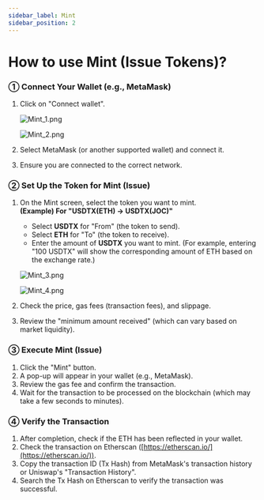 ```yaml
---
sidebar_label: Mint
sidebar_position: 2
---
```


# How to use Mint (Issue Tokens)?

### **① Connect Your Wallet (e.g., MetaMask)**

1. Click on "Connect wallet".
    
    ![Mint_1.png](/img/docs/Mint_1.png)
    
    ![Mint_2.png](/img/docs/Mint_2.png)
    
2. Select MetaMask (or another supported wallet) and connect it.
3. Ensure you are connected to the correct network.

### **② Set Up the Token for Mint (Issue)**

1. On the Mint screen, select the token you want to mint.  
   **(Example) For "USDTX(ETH) → USDTX(JOC)"**  
   - Select **USDTX** for "From" (the token to send).  
   - Select **ETH** for "To" (the token to receive).  
   - Enter the amount of **USDTX** you want to mint. (For example, entering "100 USDTX" will show the corresponding amount of ETH based on the exchange rate.)
    
    ![Mint_3.png](/img/docs/Mint_3.png)

    ![Mint_4.png](/img/docs/Mint_4.png)
        
2. Check the price, gas fees (transaction fees), and slippage.  
3. Review the "minimum amount received" (which can vary based on market liquidity).

### **③ Execute Mint (Issue)**

1. Click the "Mint" button.  
2. A pop-up will appear in your wallet (e.g., MetaMask).  
3. Review the gas fee and confirm the transaction.  
4. Wait for the transaction to be processed on the blockchain (which may take a few seconds to minutes).

### **④ Verify the Transaction**

1. After completion, check if the ETH has been reflected in your wallet.  
2. Check the transaction on Etherscan ([https://etherscan.io/](https://etherscan.io/)).  
3. Copy the transaction ID (Tx Hash) from MetaMask's transaction history or Uniswap's "Transaction History".  
4. Search the Tx Hash on Etherscan to verify the transaction was successful.